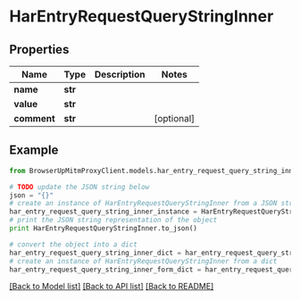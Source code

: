 # HarEntryRequestQueryStringInner


## Properties
Name | Type | Description | Notes
------------ | ------------- | ------------- | -------------
**name** | **str** |  | 
**value** | **str** |  | 
**comment** | **str** |  | [optional] 

## Example

```python
from BrowserUpMitmProxyClient.models.har_entry_request_query_string_inner import HarEntryRequestQueryStringInner

# TODO update the JSON string below
json = "{}"
# create an instance of HarEntryRequestQueryStringInner from a JSON string
har_entry_request_query_string_inner_instance = HarEntryRequestQueryStringInner.from_json(json)
# print the JSON string representation of the object
print HarEntryRequestQueryStringInner.to_json()

# convert the object into a dict
har_entry_request_query_string_inner_dict = har_entry_request_query_string_inner_instance.to_dict()
# create an instance of HarEntryRequestQueryStringInner from a dict
har_entry_request_query_string_inner_form_dict = har_entry_request_query_string_inner.from_dict(har_entry_request_query_string_inner_dict)
```
[[Back to Model list]](../README.md#documentation-for-models) [[Back to API list]](../README.md#documentation-for-api-endpoints) [[Back to README]](../README.md)


